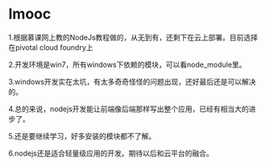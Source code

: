 # Imooc
1.根据慕课网上教的NodeJs教程做的，从无到有，还剩下在云上部署。目前选择在pivotal cloud foundry上

2.开发环境是win7，所有windows下依赖的模块，可以看node_module里。

3.windows开发实在太坑，有太多奇奇怪怪的问题出现，还好最后还是可以解决的。

4.总的来说，nodejs开发能让前端像后端那样写出整个应用，已经有相当大的进步了。

5.还是要继续学习，好多安装的模块都不了解。

6.nodejs还是适合轻量级应用的开发。期待以后和云平台的融合。
